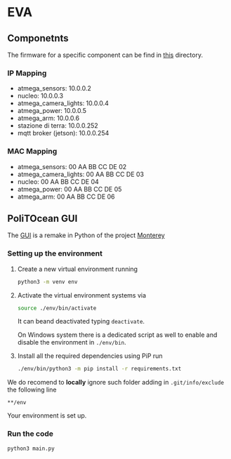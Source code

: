 # EVA

## Componetnts
The firmware for a specific component can be find in [this](firmware/) directory.

### IP Mapping

* atmega_sensors: 10.0.0.2
* nucleo: 10.0.0.3
* atmega_camera_lights: 10.0.0.4
* atmega_power: 10.0.0.5
* atmega_arm: 10.0.0.6
* stazione di terra: 10.0.0.252
* mqtt broker (jetson): 10.0.0.254

### MAC Mapping

* atmega_sensors: 00 AA BB CC DE 02
* atmega_camera_lights: 00 AA BB CC DE 03
* nucleo: 00 AA BB CC DE 04
* atmega_power: 00 AA BB CC DE 05
* atmega_arm: 00 AA BB CC DE 06

## PoliTOcean GUI

The [GUI](gui/) is a remake in Python of the project [Monterey](https://github.com/rovsuite/monterey)

### Setting up the environment

1. Create a new virtual environment running
    ```bash
    python3 -m venv env
    ```

2. Activate the virtual environment systems via
      ```bash
      source ./env/bin/activate
      ```
    It can beand deactivated typing `deactivate`.

    On Windows system there is a dedicated script as well to enable and disable the environment in `./env/bin`.


3. Install all the required dependencies using PiP run

    ```bash
    ./env/bin/python3 -m pip install -r requirements.txt
    ```

We do recomend to **locally** ignore such folder adding in `.git/info/exclude` the following line
```
**/env
```

Your environment is set up.

### Run the code

```bash
python3 main.py
```
